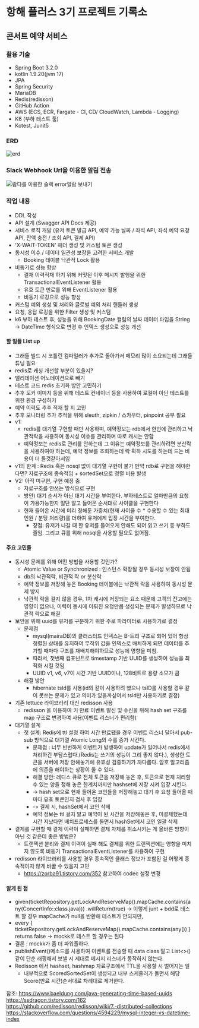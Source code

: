 # 항해 플러스 3기 프로젝트 기록소
## 콘서트 예약 서비스
### 활용 기술
+ Spring Boot 3.2.0
+ kotlin 1.9.20(jvm 17)
+ JPA
+ Spring Security
+ MariaDB
+ Redis(redisson)
+ GitHub Action
+ AWS (ECS, ECR, Fargate - CI, CD/ CloudWatch, Lambda - Logging)
+ K6 (부하 테스트 툴)
+ Kotest, Junit5

### ERD
![erd](https://github.com/jwp345/kt-hhplus/assets/35333297/f911977a-9e07-4756-a7aa-7f9d5b4eb245)

### Slack Webhook Url을 이용한 알림 전송
![람다를 이용한 슬랙 error알람 보내기](https://github.com/jwp345/kt-hhplus/assets/35333297/748ab016-d41f-43d7-a8d3-71b33f0208dd)

### 작업 내용
+ DDL 작성
+ API 설계 (Swagger API Docs 제공)
+ 서비스 로직 개발 (유저 토큰 발급 API, 예약 가능 날짜 / 좌석 API, 좌석 예약 요청 API, 잔액 충전 / 조회 API, 결제 API)
+ 'X-WAIT-TOKEN' 헤더 생성 및 커스텀 토큰 생성
+ 동시성 이슈 / 데이터 일관성 보장을 고려한 서비스 개발
  + Booking 테이블 낙관적 Lock 활용
+ 비동기로 성능 향상
  + 결재 이력적재 하기 위해 커밋된 이후 메시지 발행을 위한 TransactionalEventListener 활용
  + 유효 토큰 만료를 위해 EventListener 활용
  + 비동기 로깅으로 성능 향상
+ 커스텀 예외 생성 및 처리와 글로벌 예외 처리 핸들러 생성
+ 요청, 응답 로깅을 위한 Filter 생성 및 커스텀 
+ k6 부하 테스트 후, 성능을 위해 BookingDate 컬럼의 날짜 데이터 타입을 String -> DateTime 형식으로 변경 후 인덱스 생성으로 성능 개선


#### 할 일들 List up
  + 그래들 빌드 시 코틀린 컴파일러가 추가로 돌아가서 메모리 많이 소요되는데 그래들 튜닝 필요
  + redis로 캐싱 개선할 부분이 있을지?
  + 밸리데이션 어노테이션으로 빼기
  + 테스트 코드 redis 초기화 방안 고민하기
  + 추후 도커 이미지 등을 위해 테스트 컨네이너 등을 사용하여 로컬이 아닌 테스트를 위한 환경 구성하기
  + 예약 이력도 추후 적재 할 지 고민
  + 추후 모니터링 추가 추적을 위해 sleuth, zipkin / 스카우터, pinpoint 공부 필요
  + v1:
    + redis를 대기열 구현할 때만 사용하며, 예약정보는 rdb에서 한번에 관리하고 낙관적락을 사용하여 동시성 이슈를 관리하며 따로 캐시는 안함
    + 예약정보는 redis로 관리를 안하는데 그 이유는 예약정보를 관리하려면 분산락을 사용하여야 하는데, 예약 정보를 조회하는데 락 획득 시도를 하는데 드는 비용이 더 들것같아서임
  + v1의 한계 : Redis 혹은 nosql 없이 대기열 구현이 불가 만약 rdb로 구현을 해야한다면? 자료구조에 종속적임 + sortedSet으로 정렬 비용 발생
  + V2: 아직 미구현, 구현 예정 중
    + 자료구조를 안쓰는 방식으로 구현 
    + 방안) 대기 순서가 아닌 대기 시간을 부여한다. 부하테스트로 얼마만큼의 요청이 가용가능한지 일단 알고 들어온 순서대로 사이클을 구현한다
    + 현재 들어온 시간에 미리 정해둔 가중치(현재 사이클 수 * 수용할 수 있는 최대 인원 / 분당 처리량)를 더하여 유저에게 입장 시간을 부여한다.
      + 장점: 유저가 나갈 때 한 유저를 들어오게 안해도 되어 읽고 쓰기 등 부하도 줄임. 그리고 큐를 위해 nosql을 사용할 필요도 없어짐.

#### 주요 고민들
  + 동시성 문제를 위해 어떤 방법을 사용할 것인가?
    + Atomic Value or Synchronized : 인스턴스 확장될 경우 동시성 보장이 안됨
    + db의 낙관적락, 비관적 락 or 분산락
    + 예약 정보를 저장해 놓은 Booking 테이블에는 낙관적 락을 사용하여 동시성 문제 방지
    + 낙관적 락을 걸지 않을 경우, 1차 캐시에 저장되는 요소 때문에 고객의 잔고에는 영향이 없으나, 이력이 동시에 이뤄진 요청만큼 생성되는 문제가 발생하므로 낙관적 락으로 해결
  + 보안을 위해 uuid를 유저를 구분하기 위한 주로 파라미터로 사용하기로 결정
    + 문제점
      + mysql(mairaDB)의 클러스터드 인덱스는 B-트리 구조로 되어 있어 항상 정렬된 상태를 유지하여 무작위 값을 인덱스로 배치하게 되면 데이터를 추가할 때마다 구조를 재배치해야하므로 성능에 영향을 미침.
      + 따라서, 첫번째 컴포넌트로 timestamp 기반 UUID를 생성하여 성능을 최적화 시킬 것임
      + UUID v1, v6, v7이 시간 기반 UUID이나, 128비트로 용량 소모가 큼
    + 해결 방안
      + hibernate tsId를 사용(id와 같이 사용하려 했으나 tsID를 사용할 경우 같이 못쓰는 문제가 있고 의미가 있을까싶어서 tsId만 사용하기로 결정)
  + 기존 lettuce 라이브러리 대신 redisson 사용
    + redisson 을 이용하여 키 만료 이벤트 발신 및 수신을 위해 hash set 구조를 map 구조로 변경하여 사용(이벤트 리스너가 편리함)
  + 대기열 설계
    + 첫 설계: Redis에 ttl 설정 하여 시간 만료됐을 경우 이벤트 리스너 달아서 pub-sub 방식으로 대기열 Atomic Long의 수를 증가 시킨다.
      + 문제점 : 너무 빈번하게 이벤트가 발생하여 update가 일어나서 redis에서 처리하긴 부담스럽다.(Redis는 쓰기의 성능이 그리 좋지 않다.), 생성한 토큰을 서버에 저장 안해놓기에 유효성 검증하기가 까다롭다. 암호 알고리즘에 의존을 해야하는 상황이 올 수 있다.
      + 해결 방안: 레디스 큐로 전체 토큰을 저장해 놓은 후, 토큰으로 현재 처리할 수 있는 양을 정해 놓은 한계치까지만 hashset에 저장 시켜 입장 시킨다. 
      + -> hash set으로 현재 들어온 코인들을 저장해놓고 대기 후 요청 들어올 때마다 유효 토큰인지 검사 후 입장
      + -> 결제 시, hashSet에서 코인 삭제
      + 예약 정보는 ttl 걸지 말고 예약이 된 시간을 저장해놓은 후, 미결제했는데 시간 지났다면 배치프로세스를 돌면서 hashSet에서 코인 일괄 삭제
  + 결제를 구현할 때 결제 이력이 실패하면 결제 자체를 취소시키는 게 올바른 방향이 아닌 것 같은데 좋은 방법은?
    + 트랜잭션 분리와 결제 이력이 실패 해도 결제를 위한 트랜잭션에는 영향을 미치지 않도록 비동기 TransactionalEventListener를 사용하여 구현
  + redisson 라이브러리를 사용할 경우 종속적인 클래스 정보가 포함된 걸 어떻게 종속적이지 않게 바꿀 수 있을지 고민
    + https://zorba91.tistory.com/352 참고하여 codec 설정 변경
  

#### 알게 된 점
  + given(ticketRepository.getLockAndReserveMap().mapCache.contains(any(ConcertInfo::class.java)))
    .willReturn(true) -> 이렇게 junt + bdd로 테스트 할 경우 mapCache가 null을 반환해 테스트가 안되지만,
  + every { ticketRepository.getLockAndReserveMap().mapCache.contains(any()) } returns false -> mockk로 테스트 할 경우는 된다
  + 결론 : mockk가 좀 더 파워풀하다.
  + publishEvent()메소드를 사용하여 이벤트를 전송할 때 data class 말고 List<>() 같이 단순 래핑해서 보낼 시 제대로 메시지 리스너가 동작하지 않는다.
  + Redisson 에서 hashset, hashmap 자료구조에서 TTL을 사용할 시 벌어지는 일
    + 내부적으로 ScoredSortedSet이 생성되고 내부 스케줄러가 돌면서 해당 Score(만료 시간)순서대로 차례대로 제거한다.

참조: https://www.baeldung.com/java-generating-time-based-uuids
<br>https://ssdragon.tistory.com/162
<br>https://github.com/redisson/redisson/wiki/7.-distributed-collections
<br>https://stackoverflow.com/questions/4594229/mysql-integer-vs-datetime-index